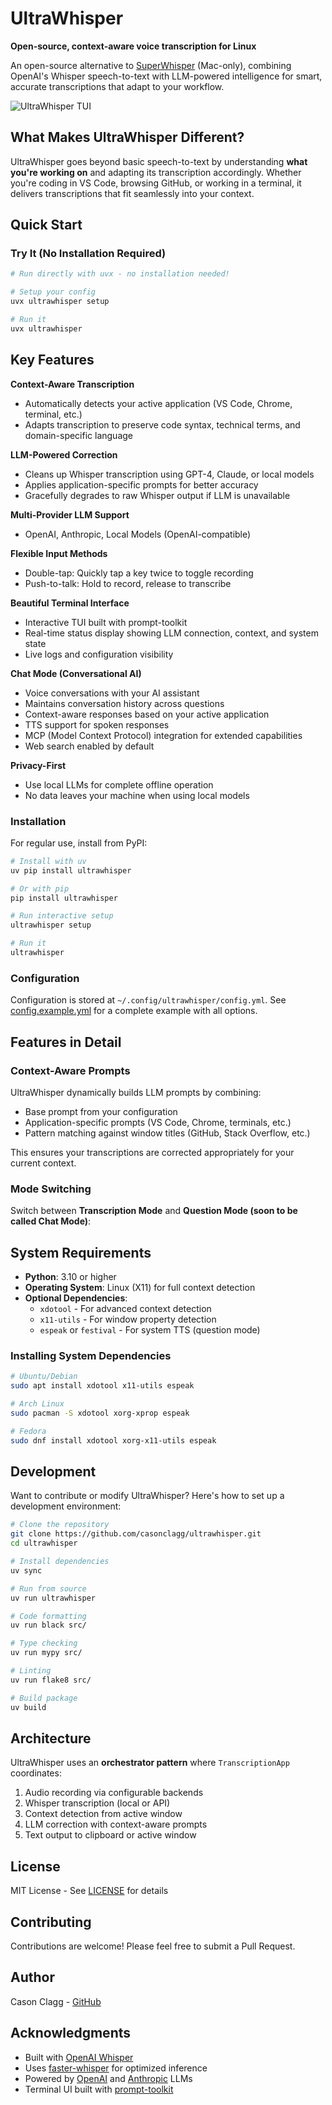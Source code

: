 # UltraWhisper

**Open-source, context-aware voice transcription for Linux**

An open-source alternative to [SuperWhisper](https://superwhisper.com/) (Mac-only), combining OpenAI's Whisper speech-to-text with LLM-powered intelligence for smart, accurate transcriptions that adapt to your workflow.

![UltraWhisper TUI](docs/ultrawhisper.png)

## What Makes UltraWhisper Different?

UltraWhisper goes beyond basic speech-to-text by understanding **what you're working on** and adapting its transcription accordingly. Whether you're coding in VS Code, browsing GitHub, or working in a terminal, it delivers transcriptions that fit seamlessly into your context.

## Quick Start

### Try It (No Installation Required)

```bash
# Run directly with uvx - no installation needed!

# Setup your config
uvx ultrawhisper setup

# Run it
uvx ultrawhisper
```

## Key Features

**Context-Aware Transcription**
- Automatically detects your active application (VS Code, Chrome, terminal, etc.)
- Adapts transcription to preserve code syntax, technical terms, and domain-specific language

**LLM-Powered Correction**
- Cleans up Whisper transcription using GPT-4, Claude, or local models
- Applies application-specific prompts for better accuracy
- Gracefully degrades to raw Whisper output if LLM is unavailable

**Multi-Provider LLM Support**
- OpenAI, Anthropic, Local Models (OpenAI-compatible)

**Flexible Input Methods**
- Double-tap: Quickly tap a key twice to toggle recording
- Push-to-talk: Hold to record, release to transcribe

**Beautiful Terminal Interface**
- Interactive TUI built with prompt-toolkit
- Real-time status display showing LLM connection, context, and system state
- Live logs and configuration visibility

**Chat Mode (Conversational AI)**
- Voice conversations with your AI assistant
- Maintains conversation history across questions
- Context-aware responses based on your active application
- TTS support for spoken responses
- MCP (Model Context Protocol) integration for extended capabilities
- Web search enabled by default

**Privacy-First**
- Use local LLMs for complete offline operation
- No data leaves your machine when using local models



### Installation

For regular use, install from PyPI:

```bash
# Install with uv
uv pip install ultrawhisper

# Or with pip
pip install ultrawhisper

# Run interactive setup
ultrawhisper setup

# Run it
ultrawhisper
```

### Configuration

Configuration is stored at `~/.config/ultrawhisper/config.yml`. See [config.example.yml](config.example.yml) for a complete example with all options.

## Features in Detail

### Context-Aware Prompts

UltraWhisper dynamically builds LLM prompts by combining:
- Base prompt from your configuration
- Application-specific prompts (VS Code, Chrome, terminals, etc.)
- Pattern matching against window titles (GitHub, Stack Overflow, etc.)

This ensures your transcriptions are corrected appropriately for your current context.

### Mode Switching

Switch between **Transcription Mode** and **Question Mode (soon to be called Chat Mode)**:

## System Requirements

- **Python**: 3.10 or higher
- **Operating System**: Linux (X11) for full context detection
- **Optional Dependencies**:
  - `xdotool` - For advanced context detection
  - `x11-utils` - For window property detection
  - `espeak` or `festival` - For system TTS (question mode)

### Installing System Dependencies

```bash
# Ubuntu/Debian
sudo apt install xdotool x11-utils espeak

# Arch Linux
sudo pacman -S xdotool xorg-xprop espeak

# Fedora
sudo dnf install xdotool xorg-x11-utils espeak
```

## Development

Want to contribute or modify UltraWhisper? Here's how to set up a development environment:

```bash
# Clone the repository
git clone https://github.com/casonclagg/ultrawhisper.git
cd ultrawhisper

# Install dependencies
uv sync

# Run from source
uv run ultrawhisper

# Code formatting
uv run black src/

# Type checking
uv run mypy src/

# Linting
uv run flake8 src/

# Build package
uv build
```

## Architecture

UltraWhisper uses an **orchestrator pattern** where `TranscriptionApp` coordinates:
1. Audio recording via configurable backends
2. Whisper transcription (local or API)
3. Context detection from active window
4. LLM correction with context-aware prompts
5. Text output to clipboard or active window

## License

MIT License - See [LICENSE](LICENSE) for details

## Contributing

Contributions are welcome! Please feel free to submit a Pull Request.

## Author

Cason Clagg - [GitHub](https://github.com/casonclagg)

## Acknowledgments

- Built with [OpenAI Whisper](https://github.com/openai/whisper)
- Uses [faster-whisper](https://github.com/guillaumekln/faster-whisper) for optimized inference
- Powered by [OpenAI](https://openai.com) and [Anthropic](https://anthropic.com) LLMs
- Terminal UI built with [prompt-toolkit](https://github.com/prompt-toolkit/python-prompt-toolkit)
